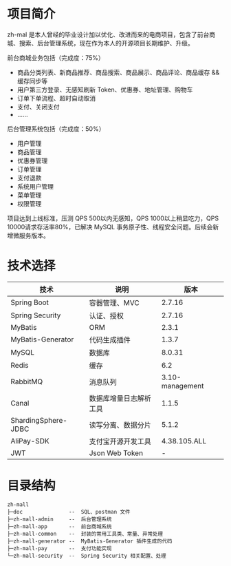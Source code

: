 # 项目简介

zh-mal 是本人曾经的毕业设计加以优化、改进而来的电商项目，包含了前台商城、搜索、后台管理系统，现在作为本人的开源项目长期维护、升级。

前台商城业务包括（完成度：75%）
- 商品分类列表、新商品推荐、商品搜索、商品展示、商品评论、商品缓存 && 缓存同步等
- 用户第三方登录、无感知刷新 Token、优惠券、地址管理、购物车
- 订单下单流程、超时自动取消
- 支付、关闭支付
- ……

后台管理系统包括（完成度：50%）
- 用户管理
- 商品管理
- 优惠券管理
- 订单管理
- 支付退款
- 系统用户管理
- 菜单管理
- 权限管理

项目达到上线标准，压测 QPS 500以内无感知，QPS 1000以上稍显吃力，QPS 10000请求存活率80%，已解决 MySQL 事务原子性、线程安全问题。后续会新增微服务版本。

# 技术选择

| 技术       | 说明                  | 版本                            |
| ---------- | --------------------- | ---------------------------- |
| Spring Boot           | 容器管理、MVC          | 2.7.16            |
| Spring Security       | 认证、授权             | 2.7.16            |
| MyBatis               | ORM                   | 2.3.1             |
| MyBatis-Generator     | 代码生成插件            | 1.3.7             |
| MySQL                 | 数据库               | 8.0.31            |
| Redis                 | 缓存                | 6.2               |
| RabbitMQ              | 消息队列              | 3.10-management   |
| Canal                 | 数据库增量日志解析工具   | 1.1.5             |
| ShardingSphere-JDBC   | 读写分离、数据分片     | 5.1.2             |
| AliPay-SDK            | 支付宝开源开发工具     | 4.38.105.ALL      |
| JWT                   | Json Web Token        | -             |

# 目录结构

```shell
zh-mall
├─doc               --	SQL、postman 文件
├─zh-mall-admin	    --	后台管理系统
├─zh-mall-app	    --	前台商城系统
├─zh-mall-common    --	封装的常用工具类、常量、异常处理
├─zh-mall-generator --	MyBatis-Generator 插件生成的代码
├─zh-mall-pay	    --	支付功能实现
└─zh-mall-security  --	Spring Security 相关配置、处理
```
